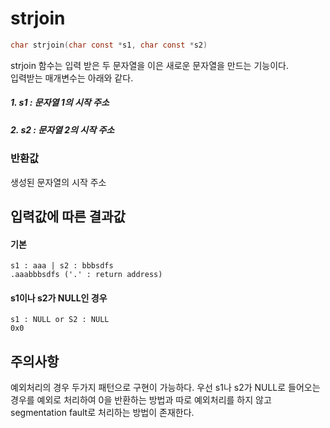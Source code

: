 # strjoin
```c
char strjoin(char const *s1, char const *s2)
```

strjoin 함수는 입력 받은 두 문자열을 이은 새로운 문자열을 만드는 기능이다.<br/>
입력받는 매개변수는 아래와 같다.<br/>

##### 1. s1 : 문자열 1의 시작 주소
##### 2. s2 : 문자열 2의 시작 주소

### 반환값
생성된 문자열의 시작 주소<br/>

## 입력값에 따른 결과값
#### 기본
```
s1 : aaa | s2 : bbbsdfs
.aaabbbsdfs ('.' : return address)
```
#### s1이나 s2가 NULL인 경우
```
s1 : NULL or S2 : NULL
0x0
```
## 주의사항
예외처리의 경우 두가지 패턴으로 구현이 가능하다. 우선 s1나 s2가 NULL로 들어오는 경우를 예외로 처리하여 0을 반환하는 방법과 따로 예외처리를 하지 않고 segmentation fault로 처리하는 방법이 존재한다.<br/>
